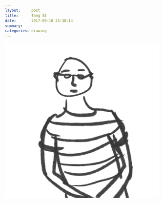 ```yaml
---
layout:     post
title:      Tang SS
date:       2017-09-10 23:38:14
summary:    
categories: drawing
---
```

![Tang SS](/images/diary/Tang-SS.png "a portrait exercise")
